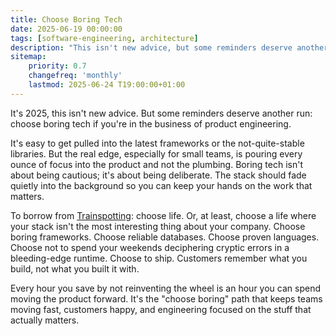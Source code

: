 ```yaml
---
title: Choose Boring Tech
date: 2025-06-19 00:00:00
tags: [software-engineering, architecture]
description: "This isn't new advice, but some reminders deserve another run: choose boring tech if you're in the business of product engineering."
sitemap:
    priority: 0.7
    changefreq: 'monthly'
    lastmod: 2025-06-24 T19:00:00+01:00
---
```


It's 2025, this isn't new advice. But some reminders deserve another run: choose boring tech if you're in the business of product engineering.

It's easy to get pulled into the latest frameworks or the not-quite-stable libraries. But the real edge, especially for small teams, is pouring every ounce of focus into the product and not the plumbing. Boring tech isn't about being cautious; it's about being deliberate. The stack should fade quietly into the background so you can keep your hands on the work that matters.

To borrow from [Trainspotting](https://en.wikipedia.org/wiki/Trainspotting_(film)): choose life. Or, at least, choose a life where your stack isn't the most interesting thing about your company. Choose boring frameworks. Choose reliable databases. Choose proven languages. Choose not to spend your weekends deciphering cryptic errors in a bleeding-edge runtime. Choose to ship. Customers remember what you build, not what you built it with.

Every hour you save by not reinventing the wheel is an hour you can spend moving the product forward. It's the "choose boring" path that keeps teams moving fast, customers happy, and engineering focused on the stuff that actually matters.
